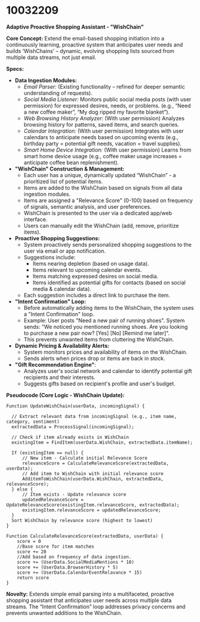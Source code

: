 # 10032209

**Adaptive Proactive Shopping Assistant - "WishChain"**

**Core Concept:** Extend the email-based shopping initiation into a continuously learning, proactive system that anticipates user needs and builds ‘WishChains’ – dynamic, evolving shopping lists sourced from multiple data streams, not just email.

**Specs:**

*   **Data Ingestion Modules:**
    *   *Email Parser:* (Existing functionality – refined for deeper semantic understanding of requests).
    *   *Social Media Listener:* Monitors public social media posts (with user permission) for expressed desires, needs, or problems. (e.g., “Need a new coffee maker”, “My dog ripped my favorite blanket”).
    *   *Web Browsing History Analyzer:* (With user permission) Analyzes browsing history for patterns, saved items, and search queries.
    *   *Calendar Integration:* (With user permission) Integrates with user calendars to anticipate needs based on upcoming events (e.g., birthday party = potential gift needs, vacation = travel supplies).
    *   *Smart Home Device Integration:* (With user permission) Learns from smart home device usage (e.g., coffee maker usage increases = anticipate coffee bean replenishment).
*   **"WishChain" Construction & Management:**
    *   Each user has a unique, dynamically updated “WishChain” - a prioritized list of potential items.
    *   Items are added to the WishChain based on signals from all data ingestion modules.
    *   Items are assigned a "Relevance Score" (0-100) based on frequency of signals, semantic analysis, and user preferences.
    *   WishChain is presented to the user via a dedicated app/web interface.
    *   Users can manually edit the WishChain (add, remove, prioritize items).
*   **Proactive Shopping Suggestions:**
    *   System proactively sends personalized shopping suggestions to the user via email or app notification.
    *   Suggestions include:
        *   Items nearing depletion (based on usage data).
        *   Items relevant to upcoming calendar events.
        *   Items matching expressed desires on social media.
        *   Items identified as potential gifts for contacts (based on social media & calendar data).
    *   Each suggestion includes a direct link to purchase the item.
*   **"Intent Confirmation" Loop:**
    *   Before automatically adding items to the WishChain, the system uses a "Intent Confirmation" loop.
    *   Example: User posts "Need a new pair of running shoes". System sends: "We noticed you mentioned running shoes. Are you looking to purchase a new pair now? [Yes] [No] [Remind me later]".
    *   This prevents unwanted items from cluttering the WishChain.
*   **Dynamic Pricing & Availability Alerts:**
    *   System monitors prices and availability of items on the WishChain.
    *   Sends alerts when prices drop or items are back in stock.
*   **"Gift Recommendation Engine"**:
    *   Analyzes user's social network and calendar to identify potential gift recipients and their interests.
    *   Suggests gifts based on recipient's profile and user's budget.

**Pseudocode (Core Logic - WishChain Update):**

```
Function UpdateWishChain(userData, incomingSignal) {

  // Extract relevant data from incomingSignal (e.g., item name, category, sentiment)
  extractedData = ProcessSignal(incomingSignal);

  // Check if item already exists in WishChain
  existingItem = FindItem(userData.WishChain, extractedData.itemName);

  If (existingItem == null) {
      // New item - Calculate initial Relevance Score
      relevanceScore = CalculateRelevanceScore(extractedData, userData);
      // Add item to WishChain with initial relevance score
      AdditemToWishChain(userData.WishChain, extractedData, relevanceScore);
  } else {
      // Item exists - Update relevance score
      updatedRelevanceScore = UpdateRelevanceScore(existingItem.relevanceScore, extractedData);
      existingItem.relevanceScore = updatedRelevanceScore;
  }
  Sort WishChain by relevance score (highest to lowest)
}

Function CalculateRelevanceScore(extractedData, userData) {
    score = 0
    //Base score for item matches
    score += 20
    //Add based on frequency of data ingestion.
    score += (UserData.SocialMediaMentions * 10)
    score += (UserData.BrowserHistory * 5)
    score += (UserData.CalendarEventRelavance * 15)
    return score
}
```

**Novelty:** Extends simple email parsing into a multifaceted, proactive shopping assistant that anticipates user needs across multiple data streams. The “Intent Confirmation” loop addresses privacy concerns and prevents unwanted additions to the WishChain.